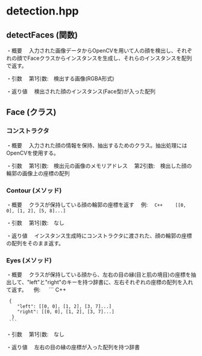 # detection.hpp

## detectFaces (関数)
・概要
　入力された画像データからOpenCVを用いて人の顔を検出し、それぞれの顔でFaceクラスからインスタンスを生成し、それらのインスタンスを配列で返す。

・引数
　第1引数:　検出する画像(RGBA形式)

・返り値
　検出された顔のインスタンス(Face型)が入った配列

## Face (クラス)

### コンストラクタ
・概要
　入力された顔の情報を保持、抽出するためのクラス。抽出処理にはOpenCVを使用する。

・引数
　第1引数:　検出元の画像のメモリアドレス
　第2引数:　検出した顔の輪郭の画像上の座標の配列

### Contour (メソッド)
・概要
　クラスが保持している顔の輪郭の座標を返す
　例:
　```C++
　  [[0, 0], [1, 2], [5, 8]...]```

・引数
　第1引数:　なし

・返り値
　インスタンス生成時にコンストラクタに渡された、顔の輪郭の座標の配列をそのまま返す。

### Eyes (メソッド)
・概要
　クラスが保持している顔から、左右の目の縁(目と肌の境目)の座標を抽出して、"left"と"right"のキーを持つ辞書に、左右それぞれの座標の配列を入れて返す。
　例:
　  ``` C++
   
     {  
        "left": [[0, 0], [1, 2], [3, 7]...]  
        "right": [[0, 0], [1, 2], [3, 7]...]  
      }
     ```

・引数
　第1引数:　なし

・返り値
　左右の目の縁の座標が入った配列を持つ辞書
